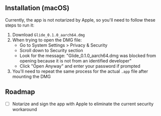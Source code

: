 ## Installation (macOS)

Currently, the app is not notarized by Apple, so you'll need to follow these steps to run it:

1. Download `Glide_0.1.0_aarch64.dmg`
2. When trying to open the DMG file:
   - Go to System Settings > Privacy & Security
   - Scroll down to Security section
   - Look for the message: "Glide_0.1.0_aarch64.dmg was blocked from opening because it is not from an identified developer"
   - Click "Open Anyway" and enter your password if prompted
3. You'll need to repeat the same process for the actual `.app` file after mounting the DMG

## Roadmap

- [ ] Notarize and sign the app with Apple to eliminate the current security workaround
